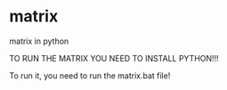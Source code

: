 # matrix
matrix in python

TO RUN THE MATRIX YOU NEED TO INSTALL PYTHON!!! 

To run it, you need to run the matrix.bat file!
